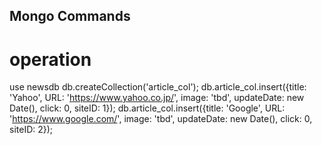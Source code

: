 ## Mongo Commands

# operation
use newsdb
db.createCollection('article_col');
db.article_col.insert({title: 'Yahoo', URL: 'https://www.yahoo.co.jp/', image: 'tbd', updateDate: new Date(), click: 0, siteID: 1});
db.article_col.insert({title: 'Google', URL: 'https://www.google.com/', image: 'tbd', updateDate: new Date(), click: 0, siteID: 2});
